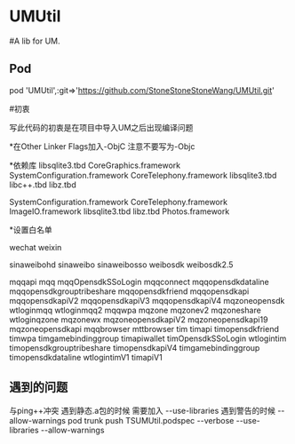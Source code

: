 UMUtil
====
#A lib for UM.

## Pod

pod 'UMUtil',:git=>'https://github.com/StoneStoneStoneWang/UMUtil.git'

#初衷

写此代码的初衷是在项目中导入UM之后出现编译问题

*在Other Linker Flags加入-ObjC 注意不要写为-Objc

*依赖库
libsqlite3.tbd
CoreGraphics.framework
SystemConfiguration.framework
CoreTelephony.framework
libsqlite3.tbd
libc++.tbd
libz.tbd

SystemConfiguration.framework
CoreTelephony.framework
ImageIO.framework
libsqlite3.tbd
libz.tbd
Photos.framework

*设置白名单
<!-- 微信 URL Scheme 白名单-->
<string>wechat</string>
<string>weixin</string>
<!-- 新浪微博 URL Scheme 白名单-->
<string>sinaweibohd</string>
<string>sinaweibo</string>
<string>sinaweibosso</string>
<string>weibosdk</string>
<string>weibosdk2.5</string>
<!-- QQ、Qzone URL Scheme 白名单-->
<string>mqqapi</string>
<string>mqq</string>
<string>mqqOpensdkSSoLogin</string>
<string>mqqconnect</string>
<string>mqqopensdkdataline</string>
<string>mqqopensdkgrouptribeshare</string>
<string>mqqopensdkfriend</string>
<string>mqqopensdkapi</string>
<string>mqqopensdkapiV2</string>
<string>mqqopensdkapiV3</string>
<string>mqqopensdkapiV4</string>
<string>mqzoneopensdk</string>
<string>wtloginmqq</string>
<string>wtloginmqq2</string>
<string>mqqwpa</string>
<string>mqzone</string>
<string>mqzonev2</string>
<string>mqzoneshare</string>
<string>wtloginqzone</string>
<string>mqzonewx</string>
<string>mqzoneopensdkapiV2</string>
<string>mqzoneopensdkapi19</string>
<string>mqzoneopensdkapi</string>
<string>mqqbrowser</string>
<string>mttbrowser</string>
<string>tim</string>
<string>timapi</string>
<string>timopensdkfriend</string>
<string>timwpa</string>
<string>timgamebindinggroup</string>
<string>timapiwallet</string>
<string>timOpensdkSSoLogin</string>
<string>wtlogintim</string>
<string>timopensdkgrouptribeshare</string>
<string>timopensdkapiV4</string>
<string>timgamebindinggroup</string>
<string>timopensdkdataline</string>
<string>wtlogintimV1</string>
<string>timapiV1</string>
## 遇到的问题
与ping++冲突
遇到静态.a包的时候 需要加入  --use-libraries
遇到警告的时候 --allow-warnings
pod trunk push TSUMUtil.podspec --verbose --use-libraries --allow-warnings
